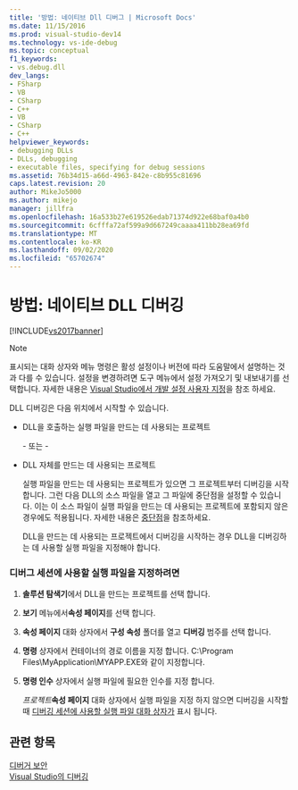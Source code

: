 ```yaml
---
title: '방법: 네이티브 Dll 디버그 | Microsoft Docs'
ms.date: 11/15/2016
ms.prod: visual-studio-dev14
ms.technology: vs-ide-debug
ms.topic: conceptual
f1_keywords:
- vs.debug.dll
dev_langs:
- FSharp
- VB
- CSharp
- C++
- VB
- CSharp
- C++
helpviewer_keywords:
- debugging DLLs
- DLLs, debugging
- executable files, specifying for debug sessions
ms.assetid: 76b34d15-a66d-4963-842e-c8b955c81696
caps.latest.revision: 20
author: MikeJo5000
ms.author: mikejo
manager: jillfra
ms.openlocfilehash: 16a533b27e619526edab71374d922e68baf0a4b0
ms.sourcegitcommit: 6cfffa72af599a9d667249caaaa411bb28ea69fd
ms.translationtype: MT
ms.contentlocale: ko-KR
ms.lasthandoff: 09/02/2020
ms.locfileid: "65702674"
---
```

# <a name="how-to-debug-native-dlls"></a>방법: 네이티브 DLL 디버깅
[!INCLUDE[vs2017banner](../includes/vs2017banner.md)]

> [!NOTE]
> 표시되는 대화 상자와 메뉴 명령은 활성 설정이나 버전에 따라 도움말에서 설명하는 것과 다를 수 있습니다. 설정을 변경하려면 도구 메뉴에서 설정 가져오기 및 내보내기를 선택합니다. 자세한 내용은 [Visual Studio에서 개발 설정 사용자 지정](https://msdn.microsoft.com/22c4debb-4e31-47a8-8f19-16f328d7dcd3)을 참조 하세요.  
  
 DLL 디버깅은 다음 위치에서 시작할 수 있습니다.  
  
- DLL을 호출하는 실행 파일을 만드는 데 사용되는 프로젝트  
  
  \- 또는 -  
  
- DLL 자체를 만드는 데 사용되는 프로젝트  
  
  실행 파일을 만드는 데 사용되는 프로젝트가 있으면 그 프로젝트부터 디버깅을 시작합니다. 그런 다음 DLL의 소스 파일을 열고 그 파일에 중단점을 설정할 수 있습니다. 이는 이 소스 파일이 실행 파일을 만드는 데 사용되는 프로젝트에 포함되지 않은 경우에도 적용됩니다. 자세한 내용은 [중단점](https://msdn.microsoft.com/fe4eedc1-71aa-4928-962f-0912c334d583)을 참조하세요.  
  
  DLL을 만드는 데 사용되는 프로젝트에서 디버깅을 시작하는 경우 DLL을 디버깅하는 데 사용할 실행 파일을 지정해야 합니다.  
  
### <a name="to-specify-an-executable-for-the-debug-session"></a>디버그 세션에 사용할 실행 파일을 지정하려면  
  
1. **솔루션 탐색기**에서 DLL을 만드는 프로젝트를 선택 합니다.  
  
2. **보기** 메뉴에서**속성 페이지**를 선택 합니다.  
  
3. **속성 페이지** 대화 상자에서 **구성 속성** 폴더를 열고 **디버깅** 범주를 선택 합니다.  
  
4. **명령** 상자에서 컨테이너의 경로 이름을 지정 합니다. C:\Program Files\MyApplication\MYAPP.EXE와 같이 지정합니다.  
  
5. **명령 인수** 상자에서 실행 파일에 필요한 인수를 지정 합니다.  
  
   _프로젝트_**속성 페이지** 대화 상자에서 실행 파일을 지정 하지 않으면 디버깅을 시작할 때 [디버깅 세션에 사용할 실행 파일 대화 상자가](../debugger/executable-for-debugging-session-dialog-box.md) 표시 됩니다.  
  
## <a name="see-also"></a>관련 항목  
 [디버거 보안](../debugger/debugger-security.md)   
 [Visual Studio의 디버깅](../debugger/debugging-in-visual-studio.md)
